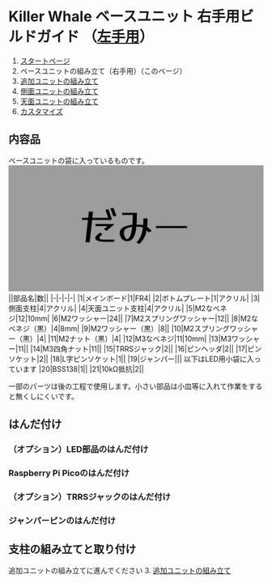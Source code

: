 # Killer Whale ベースユニット 右手用ビルドガイド （[左手用](../左手用/ベースユニット.md)）

1. [スタートページ](../README.md)
2. ベースユニットの組み立て（右手用）（このページ）
3. [追加ユニットの組み立て](../右手用/追加ユニット.md)
4. [側面ユニットの組み立て](../右手用/側面ユニット.md)
5.  [天面ユニットの組み立て](../右手用/天面ユニット.md)
6.  [カスタマイズ](../右手用/カスタマイズ.md)

## 内容品
ベースユニットの袋に入っているものです。
![ダミーキャプション ベース部品](../img/IMG_.jpeg)  
||部品名|数||
|-|-|-|-|
|1|メインボード|1|FR4|
|2|ボトムプレート|1|アクリル|
|3|側面支柱|4|アクリル|
|4|天面ユニット支柱|4|アクリル|
|5|M2なべネジ|12|10mm|
|6|M2ワッシャー|24||
|7|M2スプリングワッシャー|12||
|8|M2なべネジ（黒）|4|8mm|
|9|M2ワッシャー（黒）|8||
|10|M2スプリングワッシャー（黒）|4|
|11|M2ナット（黒）|4|
|12|M3なべネジ|11|10mm|
|13|M3ワッシャー|11||
|14|M3四角ナット|11||
|15|TRRSジャック|2||
|16|ピンヘッダ|2||
|17|ピンソケット|2||
|18|L字ピンソケット|1||
|19|ジャンパー|||
以下はLED用小袋に入っています
|20|BSS138|1||
|21|10kΩ抵抗|2||

一部のパーツは後の工程で使用します。小さい部品は小皿等に入れて作業をすると無くしにくいです。

## はんだ付け
### （オプション）LED部品のはんだ付け
### Raspberry Pi Picoのはんだ付け
### （オプション）TRRSジャックのはんだ付け
### ジャンパーピンのはんだ付け

## 支柱の組み立てと取り付け


追加ユニットの組み立てに進んでください
3. [追加ユニットの組み立て](../右手用/追加ユニット.md)
